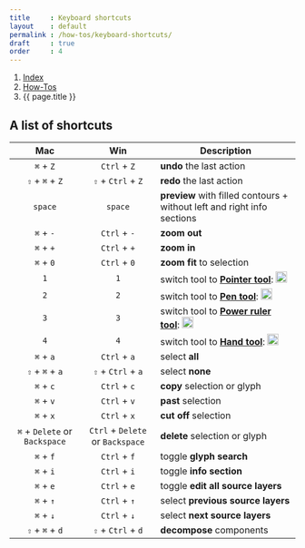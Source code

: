 ```yaml
---
title     : Keyboard shortcuts
layout    : default
permalink : /how-tos/keyboard-shortcuts/
draft     : true
order     : 4
---
```


<nav aria-label="breadcrumb">
  <ol class="breadcrumb small">
    <li class="breadcrumb-item"><a href="{{ site.url }}">Index</a></li>
    <li class="breadcrumb-item"><a href="../../how-tos">How-Tos</a></li>
    <li class="breadcrumb-item active" aria-current="page">{{ page.title }}</li>
  </ol>
</nav>

## A list of shortcuts

| Mac | Win | Description |
| :---: | :---: | --- |
| `⌘` + `Z` | `Ctrl` + `Z` | **undo** the last action |
| `⇧` + `⌘` + `Z` | `⇧` + `Ctrl` + `Z` | **redo** the last action  |
| `space` | `space` | **preview** with filled contours + without left and right info sections |
| `⌘` + `-` | `Ctrl` + `-` | **zoom out** |
| `⌘` + `+` | `Ctrl` + `+` | **zoom in** |
| `⌘` + `0` | `Ctrl` + `0` | **zoom fit** to selection |
| `1` | `1` | switch tool to <a href='../../reference/tools/pointer'>**Pointer tool**</a>: <img height="20" src="{{ site.url }}/images/icons/pointer.svg"> |
| `2` | `2` | switch tool to <a href='../../reference/tools/pen'>**Pen tool**</a>: <img height="20" src="{{ site.url }}/images/icons/pointeradd.svg"> |
| `3` | `3` | switch tool to <a href='../../reference/tools/ruler'>**Power ruler tool**</a>: <img height="20" src="{{ site.url }}/images/icons/ruler.svg"> |
| `4` | `4` | switch tool to <a href='../../reference/tools/hand'>**Hand tool**</a>: <img height="20" src="{{ site.url }}/images/icons/hand.svg"> |
| `⌘` + `a` | `Ctrl` + `a` | select **all** |
| `⇧` + `⌘` + `a` | `⇧` + `Ctrl` + `a` | select **none** |
| `⌘` + `c` | `Ctrl` + `c` | **copy** selection or glyph |
| `⌘` + `v` | `Ctrl` + `v` | **past** selection |
| `⌘` + `x` | `Ctrl` + `x` | **cut off** selection |
| `⌘` + `Delete` or `Backspace` | `Ctrl` + `Delete` or `Backspace` | **delete** selection or glyph |
| `⌘` + `f` | `Ctrl` + `f` | toggle **glyph search** |
| `⌘` + `i` | `Ctrl` + `i` | toggle **info section** |
| `⌘` + `e` | `Ctrl` + `e` | toggle **edit all source layers** |
| `⌘` + `↑` | `Ctrl` + `↑` | select **previous source layers** |
| `⌘` + `↓` | `Ctrl` + `↓` | select **next source layers** |
| `⇧` + `⌘` + `d` | `⇧` + `Ctrl` + `d` | **decompose** components |



[Fontra Pak]: http://github.com/googlefonts/fontra-pak
[build Fontra from source]: ../building-fontra-from-source
[GitHub]: http://github.com
[Actions]: http://github.com/googlefonts/fontra-pak/actions

